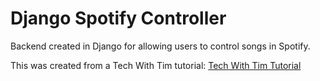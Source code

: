 # Django Spotify Controller

Backend created in Django for allowing users to control songs in Spotify.

This was created from a Tech With Tim tutorial: [Tech With Tim Tutorial](https://www.youtube.com/playlist?list=PLzMcBGfZo4-kCLWnGmK0jUBmGLaJxvi4j) 
